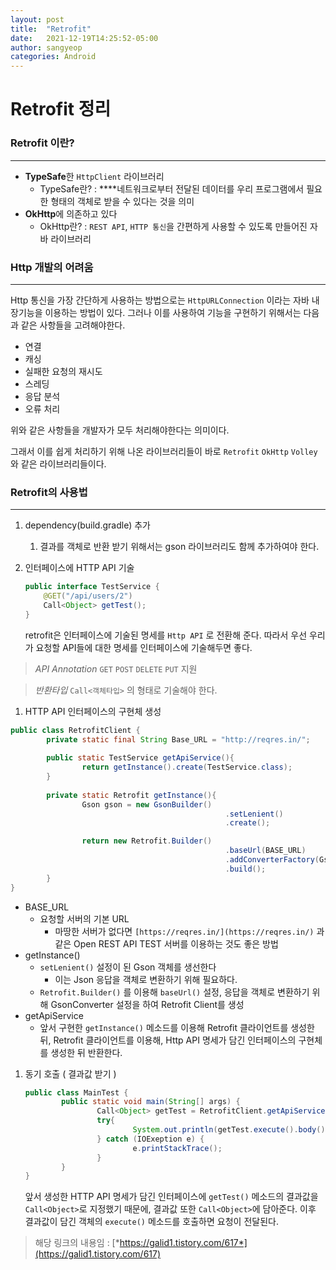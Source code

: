 ```yaml
---
layout: post
title:  "Retrofit"
date:   2021-12-19T14:25:52-05:00
author: sangyeop
categories: Android
---
```


# Retrofit 정리

### Retrofit 이란?

---

- **TypeSafe**한 `HttpClient` 라이브러리
    - TypeSafe란? : ****네트워크로부터 전달된 데이터를 우리 프로그램에서 필요한 형태의 객체로 받을 수 있다는 것을 의미
- **OkHttp**에 의존하고 있다
    - OkHttp란? : `REST API`, `HTTP 통신`을 간편하게 사용할 수 있도록 만들어진 자바 라이브러리

### Http 개발의 어려움

---

Http 통신을 가장 간단하게 사용하는 방법으로는 `HttpURLConnection` 이라는 자바 내장기능을 이용하는 방법이 있다. 그러나 이를 사용하여 기능을 구현하기 위해서는 다음과 같은 사항들을 고려해야한다.

- 연결
- 캐싱
- 실패한 요청의 재시도
- 스레딩
- 응답 분석
- 오류 처리

위와 같은 사항들을 개발자가 모두 처리해야한다는 의미이다.

그래서 이를 쉽게 처리하기 위해 나온 라이브러리들이 바로 `Retrofit` `OkHttp` `Volley` 와 같은 라이브러리들이다.

### Retrofit의 사용법

---

1. dependency(build.gradle) 추가
    1. 결과를 객체로 반환 받기 위해서는 gson 라이브러리도 함께 추가하여야 한다.
2. 인터페이스에 HTTP API 기술
   
    ```java
    public interface TestService {
    	@GET("/api/users/2")
    	Call<Object> getTest();
    }
    ```
    
    retrofit은 인터페이스에 기술된 명세를 `Http API` 로 전환해 준다. 따라서 우선 우리가 요청할 API들에 대한 명세를 인터페이스에 기술해두면 좋다.
    

> *API Annotation*
`GET` `POST` `DELETE` `PUT` 지원
> 

> *반환타입*
`Call<객체타입>` 의 형태로 기술해야 한다.
> 
1. HTTP API 인터페이스의 구현체 생성

```java
public class RetrofitClient {
		private static final String Base_URL = "http://reqres.in/";
		
		public static TestService getApiService(){
				return getInstance().create(TestService.class);
		}
		
		private static Retrofit getInstance(){
				Gson gson = new GsonBuilder()
												.setLenient()
												.create();

				return new Retrofit.Builder()
												.baseUrl(BASE_URL)
												.addConverterFactory(GsonConverterFactory.create(gson))
												.build();
		}
}
```

- BASE_URL
    - 요청할 서버의 기본 URL
        - 마땅한 서버가 없다면 `[https://reqres.in/](https://reqres.in/)` 과 같은 Open REST API TEST 서버를 이용하는 것도 좋은 방법
- getInstance()
    - `setLenient()` 설정이 된 Gson 객체를 생선한다
        - 이는 Json 응답을 객체로 변환하기 위해 필요하다.
    - `Retrofit.Builder()` 를 이용해 `baseUrl()` 설정, 응답을 객체로 변환하기 위해 GsonConverter 설정을 하여 Retrofit Client를 생성
- getApiService
    - 앞서 구현한 `getInstance()` 메소드를 이용해 Retrofit 클라이언트를 생성한 뒤, Retrofit 클라이언트를 이용해, Http API 명세가 담긴 인터페이스의 구현체를 생성한 뒤 반환한다.
    
1. 동기 호출 ( 결과값 받기 )
   
    ```java
    public class MainTest {
    		public static void main(String[] args) {
    				Call<Object> getTest = RetrofitClient.getApiService().getTest();
    				try{
    						System.out.println(getTest.execute().body());
    				} catch (IOExeption e) {
    						e.printStackTrace();
    				}
    		}
    }
    ```
    
    앞서 생성한 HTTP API 명세가 담긴 인터페이스에 `getTest()` 메소드의 결과값을  `Call<Object>`로 지정했기 때문에, 결과값 또한 `Call<Object>`에 담아준다. 이후 결과값이 담긴 객체의 `execute()` 메소드를 호출하면 요청이 전달된다.
    

> 해당 링크의 내용임 : [*https://galid1.tistory.com/617*](https://galid1.tistory.com/617)